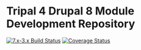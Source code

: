 # Tripal 4 Drupal 8 Module Development Repository

[![7.x-3.x Build Status](https://travis-ci.org/tripal/tripal.svg?branch=7.x-3.x)](https://travis-ci.org/tripal/tripal)
[![Coverage Status](https://coveralls.io/repos/github/shawnawsu/t4d8_testsuite/badge.svg?branch=master)](https://coveralls.io/github/shawnawsu/t4d8_testsuite?branch=master)